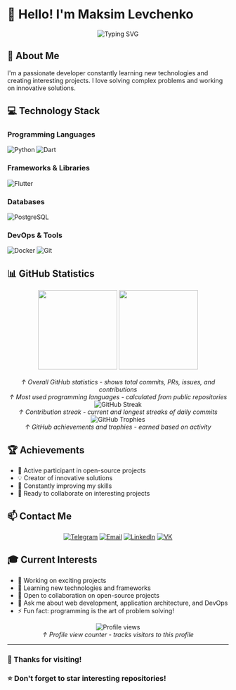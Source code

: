 # 👋 Hello! I'm Maksim Levchenko

<div align="center">
  <img src="https://readme-typing-svg.herokuapp.com?font=Fira+Code&size=32&duration=2800&pause=2000&color=A9FEF7&center=true&vCenter=true&width=940&lines=Welcome+to+my+profile!;Developer+and+technology+enthusiast" alt="Typing SVG" />
</div>

## 🚀 About Me

I'm a passionate developer constantly learning new technologies and creating interesting projects. I love solving complex problems and working on innovative solutions.

## 💻 Technology Stack

### Programming Languages

![Python](https://img.shields.io/badge/Python-3776AB?style=for-the-badge&logo=python&logoColor=white)
![Dart](https://img.shields.io/badge/Dart-0175C2?style=for-the-badge&logo=dart&logoColor=white)

### Frameworks & Libraries

![Flutter](https://img.shields.io/badge/Flutter-02569B?style=for-the-badge&logo=flutter&logoColor=white)

### Databases

![PostgreSQL](https://img.shields.io/badge/PostgreSQL-316192?style=for-the-badge&logo=postgresql&logoColor=white)

### DevOps & Tools

![Docker](https://img.shields.io/badge/Docker-2496ED?style=for-the-badge&logo=docker&logoColor=white)
![Git](https://img.shields.io/badge/Git-F05032?style=for-the-badge&logo=git&logoColor=white)

## 📊 GitHub Statistics

<div align="center">
  <img height="180em" src="https://github-readme-stats.vercel.app/api?username=MaksimLevchenko&show_icons=true&theme=tokyonight&include_all_commits=true&count_private=true&locale=en"/>
  <img height="180em" src="https://github-readme-stats.vercel.app/api/top-langs/?username=MaksimLevchenko&layout=compact&theme=tokyonight&locale=en"/>
</div>

<div align="center">
  <br />
  <i>↑ Overall GitHub statistics - shows total commits, PRs, issues, and contributions</i>
  <br />
  <i>↑ Most used programming languages - calculated from public repositories</i>
</div>

<div align="center">
  <img src="https://github-readme-streak-stats.herokuapp.com/?user=MaksimLevchenko&theme=tokyonight&locale=en" alt="GitHub Streak" />
  <br />
  <i>↑ Contribution streak - current and longest streaks of daily commits</i>
</div>

<div align="center">
  <img src="https://github-profile-trophy.vercel.app/?username=MaksimLevchenko&theme=tokyonight&row=1&column=7&margin-w=15&margin-h=15" alt="GitHub Trophies" />
  <br />
  <i>↑ GitHub achievements and trophies - earned based on activity</i>
</div>

## 🏆 Achievements

- 🎯 Active participant in open-source projects
- 💡 Creator of innovative solutions
- 🌟 Constantly improving my skills
- 🤝 Ready to collaborate on interesting projects

## 📫 Contact Me

<div align="center">
  
[![Telegram](https://img.shields.io/badge/Telegram-2CA5E0?style=for-the-badge&logo=telegram&logoColor=white)](https://t.me/h2s_rn)
[![Email](https://img.shields.io/badge/Email-D14836?style=for-the-badge&logo=gmail&logoColor=white)](mailto:valvekat@mail.ru)
[![LinkedIn](https://img.shields.io/badge/LinkedIn-0077B5?style=for-the-badge&logo=linkedin&logoColor=white)](https://www.linkedin.com/in/maksim-levchenko-060871319/)
[![VK](https://img.shields.io/badge/VK-0077FF?style=for-the-badge&logo=vk&logoColor=white)](https://vk.com/maksim__levchenko)

</div>

## 🎓 Current Interests

- 🔭 Working on exciting projects
- 🌱 Learning new technologies and frameworks
- 👯 Open to collaboration on open-source projects
- 💬 Ask me about web development, application architecture, and DevOps
- ⚡ Fun fact: programming is the art of problem solving!

<div align="center">
  <img src="https://komarev.com/ghpvc/?username=MaksimLevchenko&color=blueviolet&style=flat-square&label=Profile+Views" alt="Profile views" />
  <br />
  <i>↑ Profile view counter - tracks visitors to this profile</i>
</div>

---

### 💙 Thanks for visiting!

### ⭐ Don't forget to star interesting repositories!
